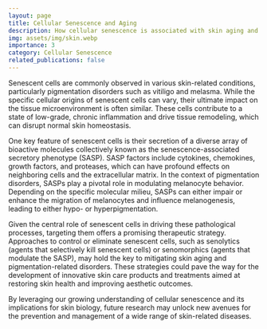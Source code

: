 ```yaml
---
layout: page
title: Cellular Senescence and Aging
description: How cellular senescence is associated with skin aging and pigmentation-related diseases?
img: assets/img/skin.webp
importance: 3
category: Cellular Senescence
related_publications: false
---
```


Senescent cells are commonly observed in various skin-related conditions, particularly pigmentation disorders such as vitiligo and melasma. While the specific cellular origins of senescent cells can vary, their ultimate impact on the tissue microenvironment is often similar. These cells contribute to a state of low-grade, chronic inflammation and drive tissue remodeling, which can disrupt normal skin homeostasis.

One key feature of senescent cells is their secretion of a diverse array of bioactive molecules collectively known as the senescence-associated secretory phenotype (SASP). SASP factors include cytokines, chemokines, growth factors, and proteases, which can have profound effects on neighboring cells and the extracellular matrix. In the context of pigmentation disorders, SASPs play a pivotal role in modulating melanocyte behavior. Depending on the specific molecular milieu, SASPs can either impair or enhance the migration of melanocytes and influence melanogenesis, leading to either hypo- or hyperpigmentation.

Given the central role of senescent cells in driving these pathological processes, targeting them offers a promising therapeutic strategy. Approaches to control or eliminate senescent cells, such as senolytics (agents that selectively kill senescent cells) or senomorphics (agents that modulate the SASP), may hold the key to mitigating skin aging and pigmentation-related disorders. These strategies could pave the way for the development of innovative skin care products and treatments aimed at restoring skin health and improving aesthetic outcomes.

By leveraging our growing understanding of cellular senescence and its implications for skin biology, future research may unlock new avenues for the prevention and management of a wide range of skin-related diseases.
